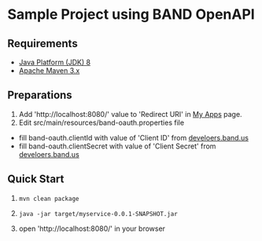 # Sample Project using BAND OpenAPI

## Requirements
- [Java Platform (JDK) 8](http://www.oracle.com/technetwork/java/javase/downloads/index.html)
- [Apache Maven 3.x](http://maven.apache.org)

## Preparations
1. Add 'http://localhost:8080/' value to 'Redirect URI' in [My Apps](http://developers.band.us/develop/myapps/list) page.
2. Edit src/main/resources/band-oauth.properties file
- fill band-oauth.clientId with value of 'Client ID' from [develoers.band.us](http://develoers.band.us/develop/myapps/list)
- fill band-oauth.clientSecret with value of 'Client Secret' from [develoers.band.us](http://develoers.band.us/develop/myapps/list)

## Quick Start
1. <pre><code>mvn clean package </code></pre>
2. <pre><code>java -jar target/myservice-0.0.1-SNAPSHOT.jar</code></pre>
3. open 'http://localhost:8080/' in your browser
